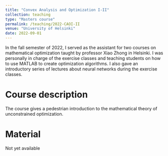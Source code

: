 ```yaml
---
title: "Convex Analysis and Optimization I-II"
collection: teaching
type: "Masters course"
permalink: /teaching/2022-CAOI-II
venue: "University of Helsinki"
date: 2022-09-01
---
```


In the fall semester of 2022, I served as the assistant for two courses on mathematical optimization taught by professor Xiao Zhong in Helsinki. I was personally in charge of the exercise classes and teaching students on how to use MATLAB to create optimization algorithms. I also gave an introductory series of lectures about neural networks during the exercise classes.

Course description
======

The course gives a pedestrian introduction to the mathematical theory of unconstrained optimization.

Material
======

Not yet available

